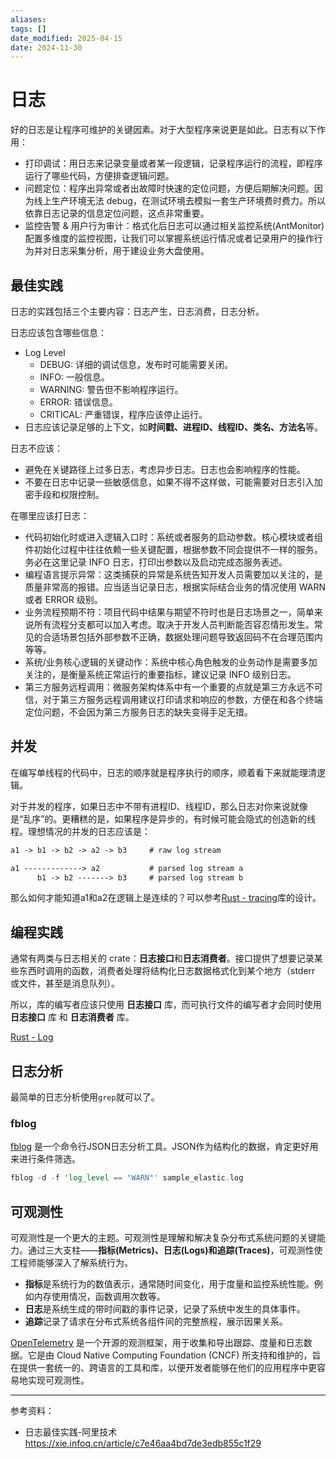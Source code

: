 ```yaml
---
aliases: 
tags: []
date_modified: 2025-04-15
date: 2024-11-30
---
```


# 日志

好的日志是让程序可维护的关键因素。对于大型程序来说更是如此。日志有以下作用：

- 打印调试：用日志来记录变量或者某一段逻辑，记录程序运行的流程，即程序运行了哪些代码，方便排查逻辑问题。
- 问题定位：程序出异常或者出故障时快速的定位问题，方便后期解决问题。因为线上生产环境无法 debug，在测试环境去模拟一套生产环境费时费力。所以依靠日志记录的信息定位问题，这点非常重要。
- 监控告警 & 用户行为审计：格式化后日志可以通过相关监控系统(AntMonitor)配置多维度的监控视图，让我们可以掌握系统运行情况或者记录用户的操作行为并对日志采集分析，用于建设业务大盘使用。

## 最佳实践

日志的实践包括三个主要内容：日志产生，日志消费，日志分析。

日志应该包含哪些信息：

- Log Level
    - DEBUG: 详细的调试信息，发布时可能需要关闭。
    - INFO: 一般信息。
    - WARNING: 警告但不影响程序运行。
    - ERROR: 错误信息。
    - CRITICAL: 严重错误，程序应该停止运行。
- 日志应该记录足够的上下文，如**时间戳、进程ID、线程ID、类名、方法名**等。

日志不应该：

- 避免在关键路径上过多日志，考虑异步日志。日志也会影响程序的性能。
- 不要在日志中记录一些敏感信息，如果不得不这样做，可能需要对日志引入加密手段和权限控制。

在哪里应该打日志：

- 代码初始化时或进入逻辑入口时：系统或者服务的启动参数。核心模块或者组件初始化过程中往往依赖一些关键配置，根据参数不同会提供不一样的服务。务必在这里记录 INFO 日志，打印出参数以及启动完成态服务表述。
- 编程语言提示异常：这类捕获的异常是系统告知开发人员需要加以关注的，是质量非常高的报错。应当适当记录日志，根据实际结合业务的情况使用 WARN 或者 ERROR 级别。
- 业务流程预期不符：项目代码中结果与期望不符时也是日志场景之一，简单来说所有流程分支都可以加入考虑。取决于开发人员判断能否容忍情形发生。常见的合适场景包括外部参数不正确，数据处理问题导致返回码不在合理范围内等等。
- 系统/业务核心逻辑的关键动作：系统中核心角色触发的业务动作是需要多加关注的，是衡量系统正常运行的重要指标，建议记录 INFO 级别日志。
- 第三方服务远程调用：微服务架构体系中有一个重要的点就是第三方永远不可信，对于第三方服务远程调用建议打印请求和响应的参数，方便在和各个终端定位问题，不会因为第三方服务日志的缺失变得手足无措。

## 并发

在编写单线程的代码中，日志的顺序就是程序执行的顺序，顺着看下来就能理清逻辑。

对于并发的程序，如果日志中不带有进程ID、线程ID，那么日志对你来说就像是“乱序”的。更糟糕的是，如果程序是异步的，有时候可能会隐式的创造新的线程。理想情况的并发的日志应该是：

```txt
a1 -> b1 -> b2 -> a2 -> b3     # raw log stream

a1 -------------> a2           # parsed log stream a
      b1 -> b2 -------> b3     # parsed log stream b
```

那么如何才能知道a1和a2在逻辑上是连续的？可以参考[Rust - tracing](../编程语言/Rust/库/日志.md)库的设计。

## 编程实践

通常有两类与日志相关的 crate：**日志接口**和**日志消费者**。接口提供了想要记录某些东西时调用的函数，消费者处理将结构化日志数据格式化到某个地方（stderr 或文件，甚至是消息队列）。

所以，库的编写者应该只使用 **日志接口** 库，而可执行文件的编写者才会同时使用 **日志接口** 库 和 **日志消费者** 库。

[Rust - Log](../编程语言/Rust/库/日志.md)

## 日志分析

最简单的日志分析使用`grep`就可以了。

### fblog

[fblog](https://github.com/brocode/fblog) 是一个命令行JSON日志分析工具。JSON作为结构化的数据，肯定更好用来进行条件筛选。

```rust
fblog -d -f 'log_level == "WARN"' sample_elastic.log
```

## 可观测性

可观测性是一个更大的主题。可观测性是理解和解决复杂分布式系统问题的关键能力。通过三大支柱——**指标(Metrics)、日志(Logs)和追踪(Traces)**，可观测性使工程师能够深入了解系统行为。

- **指标**是系统行为的数值表示，通常随时间变化，用于度量和监控系统性能。例如内存使用情况，函数调用次数等。
- **日志**是系统生成的带时间戳的事件记录，记录了系统中发生的具体事件。
- **追踪**记录了请求在分布式系统各组件间的完整旅程，展示因果关系。

[OpenTelemetry](https://opentelemetry.io/) 是一个开源的观测框架，用于收集和导出跟踪、度量和日志数据。它是由 Cloud Native Computing Foundation (CNCF) 所支持和维护的，旨在提供一套统一的、跨语言的工具和库，以便开发者能够在他们的应用程序中更容易地实现可观测性。

---

参考资料：

- 日志最佳实践-阿里技术 <https://xie.infoq.cn/article/c7e46aa4bd7de3edb855c1f29>
